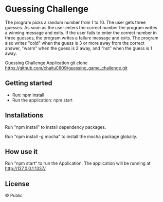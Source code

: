 # Guessing Challenge
The program picks a random number from 1 to 10. The user gets three guesses. As soon as the user enters the correct number the program writes a winning message and exits. If the user fails to enter the correct number in three guesses, the program writes a failure message and exits. The program also writes "cold" when the guess is 3 or more away from the correct answer, "warm" when the guess is 2 away, and "hot" when the guess is 1 away.

Guessing Challenge Application
git clone  https://github.com/chaitu0609/guessing_game_challenge.git

## Getting started

- Run: npm install
- Run the application: npm start

## Installations

Run "npm install" to install dependency packages.

Run "npm install -g mocha" to install the mocha package globally.

## How use it
Run "npm start" to run the Application. The application will be running at http://127.0.0.1:1337/

## License

 © Public
